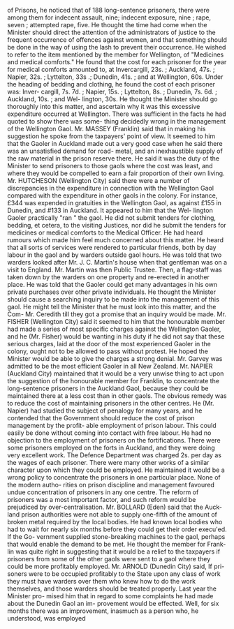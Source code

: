 of Prisons, he noticed that of 188 long-sentence prisoners, there were among them for indecent assault, nine; indecent exposure, nine ; rape, seven ; attempted rape, five. He thought the time had come when the Minister should direct the attention of the administrators of justice to the frequent occurrence of offences against women, and that something should be done in the way of using the lash to prevent their occurrence. He wished to refer to the item mentioned by the member for Wellington, of "Medicines and medical comforts." He found that the cost for each prisoner for the year for medical comforts amounted to, at Invercargill, 23s. ; Auckland, 47s. ; Napier, 32s. ; Lyttelton, 33s .; Dunedin, 41s. ; and at Wellington, 60s. Under the heading of bedding and clothing, he found the cost of each prisoner was: Inver- cargill, 7s. 7d. ; Napier, 15s. ; Lyttelton, 8s. ; Dunedin, 7s. 6d. ; Auckland, 10s. ; and Wel- lington, 30s. He thought the Minister should go thoroughly into this matter, and ascertain why it was this excessive expenditure occurred at Wellington. There was sufficient in the facts he had quoted to show there was some- thing decidedly wrong in the management of the Wellington Gaol. Mr. MASSEY (Franklin) said that in making his suggestion he spoke from the taxpayers' point of view. It seemed to him that the Gaoler in Auckland made out a very good case when he said there was an unsatisfied demand for road- metal, and an inexhaustible supply of the raw material in the prison reserve there. He said it was the duty of the Minister to send prisoners to those gaols where the cost was least, and where they would be compelled to earn a fair proportion of their own living. Mr. HUTCHESON (Wellington City) said there were a number of discrepancies in the expenditure in connection with the Wellington Gaol compared with the expenditure in other gaols in the colony. For instance, £344 was expended in gratuities in the Wellington Gaol, as against £155 in Dunedin, and #133 in Auckland. It appeared to him that the Wel- lington Gaoler practically "ran " the gaol. He did not submit tenders for clothing, bedding, et cetera, to the visiting Justices, nor did he submit the tenders for medicines or medical comforts to the Medical Officer. He had heard rumours which made him feel much concerned about this matter. He heard that all sorts of services were rendered to particular friends, both by day labour in the gaol and by warders outside gaol hours. He was told that two warders looked after Mr. J. C. Martin's house when that gentleman was on a visit to England. Mr. Martin was then Public Trustee. Then, a flag-staff was taken down by the warders on one property and re-erected in another place. He was told that the Gaoler could get many advantages in his own private purchases over other private individuals. He thought the Minister should cause a searching inquiry to be made into the management of this gaol. He might tell the Minister that he must look into this matter, and the Com- Mr. Ceredith till they got a promise that an inquiry would be made. Mr. FISHER (Wellington City) said it seemed to him that the honourable member had made a series of most specific charges against the Wellington Gaoler, and he (Mr. Fisher) would be wanting in his duty if he did not say that these serious charges, laid at the door of the most experienced Gaoler in the colony, ought not to be allowed to pass without protest. He hoped the Minister would be able to give the charges a strong denial. Mr. Garvey was admitted to be the most efficient Gaoler in all New Zealand. Mr. NAPIER (Auckland City) maintained that it would be a very unwise thing to act upon the suggestion of the honourable member for Franklin, to concentrate the long-sentence prisoners in the Auckland Gaol, because they could be maintained there at a less cost than in other gaols. The obvious remedy was to reduce the cost of maintaining prisoners in the other centres. He (Mr. Napier) had studied the subject of penalogy for many years, and he contended that the Government should reduce the cost of prison management by the profit- able employment of prison labour. This could easily be done without coming into contact with free labour. He had no objection to the employment of prisoners on the fortifications. There were some prisoners employed on the forts in Auckland, and they were doing very excellent work. The Defence Department was charged 2s. per day as the wages of each prisoner. There were many other works of a similar character upon which they could be employed. He maintained it would be a wrong policy to concentrate the prisoners in one particular place. None of the modern autho- rities on prison discipline and management favoured undue concentration of prisoners in any one centre. The reform of prisoners was a most important factor, and such reform would be prejudiced by over-centralisation. Mr. BOLLARD (Eden) said that the Auck- land prison authorities were not able to supply one-fifth of the amount of broken metal required by the local bodies. He had known local bodies who had to wait for nearly six months before they could get their order execu'ed. If the Go- vernment supplied stone-breaking machines to the gaol, perhaps that would enable the demand to be met. He thought the member for Frank- lin was quite right in suggesting that it would be a relief to the taxpayers if prisoners from some of the other gaols were sent to a gaol where they could be more profitably employed. Mr. ARNOLD (Dunedin City) said, If pri- soners were to be occupied profitably to the State upon any class of work they must have warders over them who knew how to do the work themselves, and those warders should be treated properly. Last year the Minister pro- mised him that in regard to some complaints he had made about the Dunedin Gaol an im- provement would be effected. Well, for six months there was an improvement, inasmuch as a person who, he understood, was employed 